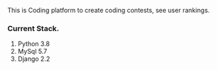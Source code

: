 This is Coding platform to create coding contests, see user rankings.
### Current Stack.
  1. Python 3.8
  2. MySql 5.7
  3. Django 2.2
